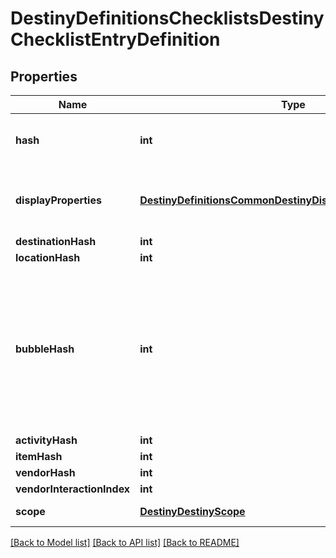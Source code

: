 # DestinyDefinitionsChecklistsDestinyChecklistEntryDefinition

## Properties
Name | Type | Description | Notes
------------ | ------------- | ------------- | -------------
**hash** | **int** | The identifier for this Checklist entry. Guaranteed unique only within this Checklist Definition, and not globally/for all checklists. | [optional] 
**displayProperties** | [**DestinyDefinitionsCommonDestinyDisplayPropertiesDefinition**](DestinyDefinitionsCommonDestinyDisplayPropertiesDefinition.md) | Even if no other associations exist, we will give you *something* for display properties. In cases where we have no associated entities, it may be as simple as a numerical identifier. | [optional] 
**destinationHash** | **int** |  | [optional] 
**locationHash** | **int** |  | [optional] 
**bubbleHash** | **int** | Note that a Bubble&#39;s hash doesn&#39;t uniquely identify a \&quot;top level\&quot; entity in Destiny. Only the combination of location and bubble can uniquely identify a place in the world of Destiny: so if bubbleHash is populated, locationHash must too be populated for it to have any meaning.  You can use this property if it is populated to look up the DestinyLocationDefinition&#39;s associated .locationReleases[].activityBubbleName property. | [optional] 
**activityHash** | **int** |  | [optional] 
**itemHash** | **int** |  | [optional] 
**vendorHash** | **int** |  | [optional] 
**vendorInteractionIndex** | **int** |  | [optional] 
**scope** | [**DestinyDestinyScope**](DestinyDestinyScope.md) | The scope at which this specific entry can be computed. | [optional] 

[[Back to Model list]](../README.md#documentation-for-models) [[Back to API list]](../README.md#documentation-for-api-endpoints) [[Back to README]](../README.md)


